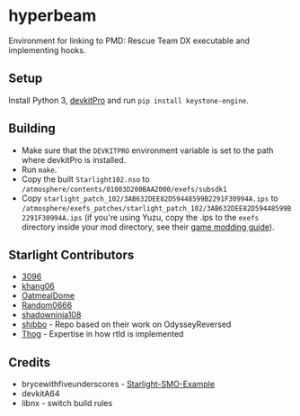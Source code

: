 # hyperbeam
Environment for linking to PMD: Rescue Team DX executable and implementing hooks.

## Setup
Install Python 3, [devkitPro](https://devkitpro.org/) and run `pip install keystone-engine`.

## Building
- Make sure that the `DEVKITPRO` environment variable is set to the path where devkitPro is installed.
- Run `make`.
- Copy the built `Starlight102.nso` to `/atmosphere/contents/01003D200BAA2000/exefs/subsdk1`
- Copy `starlight_patch_102/3AB632DEE82D59448599B2291F30994A.ips` to `/atmosphere/exefs_patches/starlight_patch_102/3AB632DEE82D59448599B2291F30994A.ips`
(if you're using Yuzu, copy the .ips to the `exefs` directory inside your mod directory, see their [game modding guide](https://yuzu-emu.org/help/feature/game-modding/)).

## Starlight Contributors
- [3096](https://github.com/3096)
- [khang06](https://github.com/khang06)
- [OatmealDome](https://github.com/OatmealDome)
- [Random0666](https://github.com/random0666)
- [shadowninja108](https://github.com/shadowninja108)
- [shibbo](https://github.com/shibbo) - Repo based on their work on OdysseyReversed
- [Thog](https://github.com/Thog) - Expertise in how rtld is implemented

## Credits
- brycewithfiveunderscores - [Starlight-SMO-Example](https://github.com/brycewithfiveunderscores/Starlight-SMO-Example)
- devkitA64
- libnx - switch build rules

